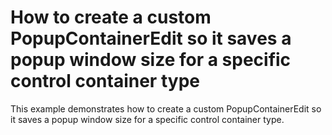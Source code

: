# How to create a custom PopupContainerEdit so it saves a popup window size  for a specific control container type


<p>This example demonstrates how to create a custom PopupContainerEdit so it saves a popup window size  for a specific control container type.</p>

<br/>


